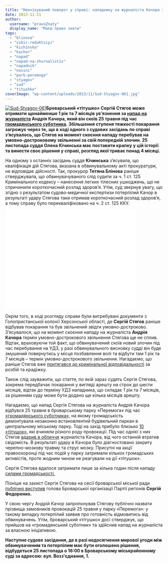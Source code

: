 ```yaml
---
title: "Неочікуваний поворот у справі: нападнику на журналіста Качора загрожує майже два роки колонії"
date: 2013-11-21
author: 
  username: "pravoZnaty"
  display_name: "Маєш право знати"
tags: 
  - "blinova"
  - "vibir-redaktsiyi"
  - "kichinska"
  - "kachor"
  - "napad"
  - "napad-na-zhurnalistiv"
  - "napadnik"
  - "novini"
  - "park-peremoga"
  - "styagov"
  - "sud"
  - "titushko"
coverImage: "wp-content/uploads/2013/11/Sud-Styagov-061.jpg"
---
```


[![Sud-Styagov-061](https://mpz.brovary.org/wp-content/uploads/2013/11/Sud-Styagov-061.jpg)](https://mpz.brovary.org/wp-content/uploads/2013/11/Sud-Styagov-061.jpg)**Броварський «тітушко» Сергій Стягов може отримати щонайменше 1 рік та 7 місяців ув’язнення за [напад на журналіста](http://www.youtube.com/watch?v=vViSfB1i38k) Андрія Качора, який він скоїв 25 травня під час [громадянського суботника](https://mpz.brovary.org/krivavi-sutichki-vidbulis-u-brovarah-mizh-meshkantsyami-ta-zabudovnikami-tsentralnogo-parku/). Збільшення ступеня тяжкості покарання загрожує через те, що в ході одного з судових засідань по справі з’ясувалось, що Стягов на момент скоєння нападу перебував на умовно-достроковому звільненні за свій попередній злочин. 25 листопада суддя Олена Кічинська має поставити крапку у цій історії та винести своє рішення у справі, розгляд якої триває понад 4 місяці.**

На одному з останніх засідань суддя **Кічинська** з’ясувала, що кваліфікація дій Стягова, вказана в обвинувальному акті прокуратури, не відповідає дійсності. Так, прокурор **Тетяна Блінова** раніше стверджувала, що обвинувачуваного слід судити за ч. 1 ст. 125 Кримінального кодексу – нанесення легких тілесних ушкоджень, що не спричинили короткочасний розлад здоров’я. Утім, суд звернув увагу, що згідно з результатом судово-медичної експертизи потерпілий Качор в результаті удару Стягова таки отримав короткочасний розлад здоров’я, а тому справу було перекваліфіковано на ч. 2 ст. 125 ККУ.

<iframe src="//www.youtube.com/embed/vViSfB1i38k" height="315" width="420" allowfullscreen frameborder="0"></iframe>

Окрім того, в ході розгляду справи були витребувані документи з Голопристанської колонії Херсонської області, де **Сергій Стягов** раніше відбував покарання та був звільнений звідти умовно-достроково. З’ясувалося, що на момент скоєння нападу на журналіста **Андрія Качора** термін умовно-дострокового звільнення Стягова ще не сплив.  Відтак, враховуючи той факт, що обвинувачений скоїв новий злочин під час перебування на УДЗ, у разі обвинувального висновку судді він буде змушений повернутись у місця позбавлення волі та відбути там 1 рік та 7 місяців – термін умовно-дострокового звільнення. Нагадаємо, що раніше Стягов вже [притягався до кримінальної відповідальності](https://mpz.brovary.org/brovarskiy-titushko-viyavivsya-dvichi-sudimim-retsidivistom/) за розбій та крадіжку.

Також слід зауважити, що стаття, по якій зараз судять Сергія Стягова, зокрема передбачає покарання у вигляді арешту на строк до шести місяців, відтак до терміну УДЗ нападника, що складає 1 рік та 7 місяців, за рішенням суду може бути додано ще кілька місяців арешту.

Нагадаємо, що напад Сергія Стягова на журналіста Андрія Качора відбувся 25 травня в броварському парку «Перемога» під час [«громадянського суботника»,](https://mpz.brovary.org/krivavi-sutichki-vidbulis-u-brovarah-mizh-meshkantsyami-ta-zabudovnikami-tsentralnogo-parku/) на якому громадськість демонтувала незаконно встановлентий будівельний паркан в центральному міському парку. Тоді на захід прибуло близько [10 «тітушок»](https://mpz.brovary.org/stvoryuyemo-reyestr-brovarskih-sportsmeniv-boyovikiv/), які вчиняли різного роду провокації. Під час однієї з них Стягов [вдарив в обличчя](http://www.youtube.com/watch?v=vViSfB1i38k) журналіста Качора, від чого останній втратив свідомість. В результаті удару в Качора було діагностовано закриту черепно-мозкову травму та струс мозку. Присутні на акції правоохоронці під час подій у парку затримали кількох громадських активістів, проте жодним чином не реагували на дії «тітушок».

Сергія Стягова вдалося затримати лише за кілька годин після нападу [силами громадськості.](https://mpz.brovary.org/napadnika-na-andriya-kachora-spiymali-u-parku-zavdyaki-pilnosti-brovarchan-video/)

Пізніше на захист Сергія Стягова на сесії броварської міської ради [публічно виступив](https://mpz.brovary.org/brovarski-regionali-vistupili-na-zahist-boyovika-sergiya-styagova-yakogo-dnyami-suditimut-za-napad-na-zhurnalista-video/) голова Броварської організації Партії регіонів **Сергій Федоренко.**

У свою чергу Андрій Качор запропонував Стягову публічно назвати прізвища замовників провокацій 25 травня у парку «Перемога»: у такому випадку потерпілий заявив про готовність відмовитись від обвинувачень. Утім, броварський «тітушко» досі стверджує, що прийшов на «громадянський суботник» та здійснив напад на журналіста за власною ініціативою.

**Наступне судове засідання, де в разі недосягнення мирової угоди між обвинуваченим та потерпілим має бути оголошено рішення, відбудеться 25 листопада о 16:00 в Броварському міськрайонному суді за адресою: вул. Возз'єднання, 1.**
